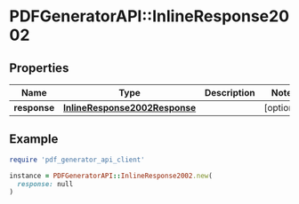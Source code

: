 # PDFGeneratorAPI::InlineResponse2002

## Properties

| Name | Type | Description | Notes |
| ---- | ---- | ----------- | ----- |
| **response** | [**InlineResponse2002Response**](InlineResponse2002Response.md) |  | [optional] |

## Example

```ruby
require 'pdf_generator_api_client'

instance = PDFGeneratorAPI::InlineResponse2002.new(
  response: null
)
```

